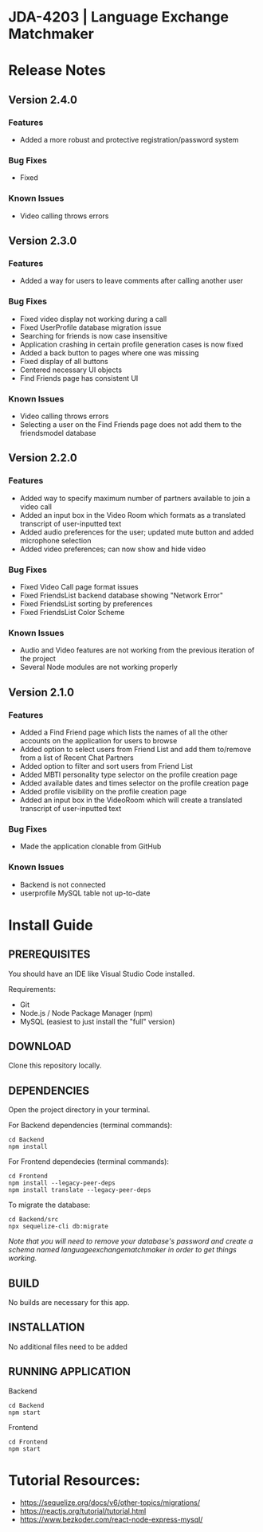 # JDA-4203 | Language Exchange Matchmaker

# Release Notes
## Version 2.4.0
### Features
* Added a more robust and protective registration/password system
### Bug Fixes
* Fixed
### Known Issues
* Video calling throws errors

## Version 2.3.0
### Features
* Added a way for users to leave comments after calling another user
### Bug Fixes
* Fixed video display not working during a call
* Fixed UserProfile database migration issue
* Searching for friends is now case insensitive
* Application crashing in certain profile generation cases is now fixed
* Added a back button to pages where one was missing
* Fixed display of all buttons
* Centered necessary UI objects
* Find Friends page has consistent UI
### Known Issues
* Video calling throws errors
* Selecting a user on the Find Friends page does not add them to the friendsmodel database

## Version 2.2.0
### Features
* Added way to specify maximum number of partners available to join a video call
* Added an input box in the Video Room which formats as a translated transcript of user-inputted text
* Added audio preferences for the user; updated mute button and added microphone selection
* Added video preferences; can now show and hide video
### Bug Fixes
* Fixed Video Call page format issues
* Fixed FriendsList backend database showing "Network Error"
* Fixed FriendsList sorting by preferences
* Fixed FriendsList Color Scheme
### Known Issues
* Audio and Video features are not working from the previous iteration of the project
* Several Node modules are not working properly

## Version 2.1.0
### Features
* Added a Find Friend page which lists the names of all the other accounts on the application for users to browse
* Added option to select users from Friend List and add them to/remove from a list of Recent Chat Partners
* Added option to filter and sort users from Friend List 
* Added MBTI personality type selector on the profile creation page
* Added available dates and times selector on the profile creation page
* Added profile visibility on the profile creation page
* Added an input box in the VideoRoom which will create a translated transcript of user-inputted text
### Bug Fixes
* Made the application clonable from GitHub
### Known Issues
* Backend is not connected
* userprofile MySQL table not up-to-date

# Install Guide
## PREREQUISITES 
You should have an IDE like Visual Studio Code installed.

Requirements:
* Git
* Node.js / Node Package Manager (npm)
* MySQL (easiest to just install the "full" version)
  
## DOWNLOAD
Clone this repository locally.

## DEPENDENCIES 
Open the project directory in your terminal.

For Backend dependencies (terminal commands): 

    cd Backend
    npm install

For Frontend dependecies (terminal commands): 

    cd Frontend 
    npm install --legacy-peer-deps
    npm install translate --legacy-peer-deps

To migrate the database:

    cd Backend/src 
    npx sequelize-cli db:migrate
*Note that you will need to remove your database's password and create a schema named languageexchangematchmaker in order to get things working.* 

## BUILD 
No builds are necessary for this app.

## INSTALLATION 
No additional files need to be added 

## RUNNING APPLICATION
Backend

    cd Backend 
    npm start

Frontend

    cd Frontend
    npm start

# Tutorial Resources: 
* https://sequelize.org/docs/v6/other-topics/migrations/ 
* https://reactjs.org/tutorial/tutorial.html 
* https://www.bezkoder.com/react-node-express-mysql/ 
